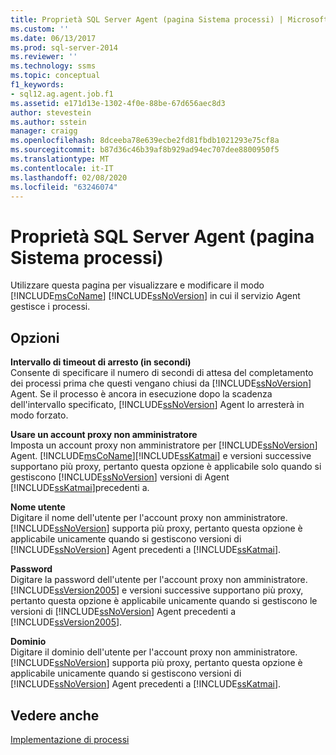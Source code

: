 ```yaml
---
title: Proprietà SQL Server Agent (pagina Sistema processi) | Microsoft Docs
ms.custom: ''
ms.date: 06/13/2017
ms.prod: sql-server-2014
ms.reviewer: ''
ms.technology: ssms
ms.topic: conceptual
f1_keywords:
- sql12.ag.agent.job.f1
ms.assetid: e171d13e-1302-4f0e-88be-67d656aec8d3
author: stevestein
ms.author: sstein
manager: craigg
ms.openlocfilehash: 8dceeba78e639ecbe2fd81fbdb1021293e75cf8a
ms.sourcegitcommit: b87d36c46b39af8b929ad94ec707dee8800950f5
ms.translationtype: MT
ms.contentlocale: it-IT
ms.lasthandoff: 02/08/2020
ms.locfileid: "63246074"
---
```

# <a name="sql-server-agent-properties-job-system-page"></a>Proprietà SQL Server Agent (pagina Sistema processi)
  Utilizzare questa pagina per visualizzare e modificare il modo [!INCLUDE[msCoName](../../includes/msconame-md.md)] [!INCLUDE[ssNoVersion](../../includes/ssnoversion-md.md)] in cui il servizio Agent gestisce i processi.  
  
## <a name="options"></a>Opzioni  
 **Intervallo di timeout di arresto (in secondi)**  
 Consente di specificare il numero di secondi di attesa del completamento dei processi prima che questi vengano chiusi da [!INCLUDE[ssNoVersion](../../includes/ssnoversion-md.md)] Agent. Se il processo è ancora in esecuzione dopo la scadenza dell'intervallo specificato, [!INCLUDE[ssNoVersion](../../includes/ssnoversion-md.md)] Agent lo arresterà in modo forzato.  
  
 **Usare un account proxy non amministratore**  
 Imposta un account proxy non amministratore per [!INCLUDE[ssNoVersion](../../includes/ssnoversion-md.md)] Agent. [!INCLUDE[msCoName](../../includes/msconame-md.md)][!INCLUDE[ssKatmai](../../includes/sskatmai-md.md)] e versioni successive supportano più proxy, pertanto questa opzione è applicabile solo quando si gestiscono [!INCLUDE[ssNoVersion](../../includes/ssnoversion-md.md)] versioni di Agent [!INCLUDE[ssKatmai](../../includes/sskatmai-md.md)]precedenti a.  
  
 **Nome utente**  
 Digitare il nome dell'utente per l'account proxy non amministratore. 
  [!INCLUDE[ssNoVersion](../../includes/ssnoversion-md.md)] supporta più proxy, pertanto questa opzione è applicabile unicamente quando si gestiscono versioni di [!INCLUDE[ssNoVersion](../../includes/ssnoversion-md.md)] Agent precedenti a [!INCLUDE[ssKatmai](../../includes/sskatmai-md.md)].  
  
 **Password**  
 Digitare la password dell'utente per l'account proxy non amministratore. 
  [!INCLUDE[ssVersion2005](../../includes/ssversion2005-md.md)] e versioni successive supportano più proxy, pertanto questa opzione è applicabile unicamente quando si gestiscono le versioni di [!INCLUDE[ssNoVersion](../../includes/ssnoversion-md.md)] Agent precedenti a [!INCLUDE[ssVersion2005](../../includes/ssversion2005-md.md)].  
  
 **Dominio**  
 Digitare il dominio dell'utente per l'account proxy non amministratore. 
  [!INCLUDE[ssNoVersion](../../includes/ssnoversion-md.md)] supporta più proxy, pertanto questa opzione è applicabile unicamente quando si gestiscono versioni di [!INCLUDE[ssNoVersion](../../includes/ssnoversion-md.md)] Agent precedenti a [!INCLUDE[ssKatmai](../../includes/sskatmai-md.md)].  
  
## <a name="see-also"></a>Vedere anche  
 [Implementazione di processi](implement-jobs.md)  
  
  
